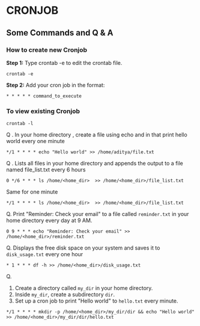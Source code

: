 # CRONJOB

## Some Commands and Q & A

### How to create new Cronjob

**Step 1:** Type crontab -e to edit the crontab file.

```
crontab -e
```

**Step 2:** Add your cron job in the format:

```
* * * * * command_to_execute
```

### To view existing Cronjob

```
crontab -l
```

Q . In your home directory , create a file using echo and in that print hello world every one minute

```
*/1 * * * * echo "Hello world" >> /home/aditya/file.txt
```

Q . Lists all files in your home directory and appends the output to a file named file_list.txt every 6 hours

```
0 */6 * * * ls /home/<home_dir>  >> /home/<home_dir>/file_list.txt
```

Same for one minute

```
*/1 * * * * ls /home/<home_dir>  >> /home/<home_dir>/file_list.txt
```

Q. Print "Reminder: Check your email" to a file called `reminder.txt` in your home directory every day at 9 AM.

```
0 9 * * * echo "Reminder: Check your email" >> /home/<home_dir>/reminder.txt
```


Q. Displays the free disk space on your system and saves it to `disk_usage.txt` every one hour

```
* 1 * * * df -h >> /home/<home_dir>/disk_usage.txt
```


Q. 
1. Create a directory called `my_dir` in your home directory.
2. Inside `my_dir`, create a subdirectory `dir`.
3. Set up a cron job to print "Hello world" to `hello.txt` every minute.


```
*/1 * * * * mkdir -p /home/<home_dir>/my_dir/dir && echo "Hello world" >> /home/<home_dir>/my_dir/dir/hello.txt
```

